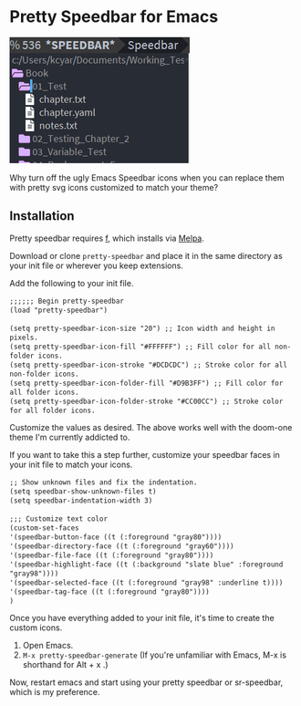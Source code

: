 # Pretty Speedbar for Emacs

![Pretty speedbar customized for a dark theme](pretty_speedbar_sample_dark.png)

Why turn off the ugly Emacs Speedbar icons when you can replace them with pretty svg icons customized to match your theme?

## Installation

Pretty speedbar requires [f](https://github.com/rejeep/f.el), which installs via [Melpa](https://melpa.org/).

Download or clone `pretty-speedbar` and place it in the same directory as your init file or wherever you keep extensions.

Add the following to your init file.

```
;;;;;; Begin pretty-speedbar
(load "pretty-speedbar")

(setq pretty-speedbar-icon-size "20") ;; Icon width and height in pixels.
(setq pretty-speedbar-icon-fill "#FFFFFF") ;; Fill color for all non-folder icons.
(setq pretty-speedbar-icon-stroke "#DCDCDC") ;; Stroke color for all non-folder icons.
(setq pretty-speedbar-icon-folder-fill "#D9B3FF") ;; Fill color for all folder icons.
(setq pretty-speedbar-icon-folder-stroke "#CC00CC") ;; Stroke color for all folder icons.
```

Customize the values as desired. The above works well with the doom-one theme I'm currently addicted to.

If you want to take this a step further, customize your speedbar faces in your init file to match your icons.

```
;; Show unknown files and fix the indentation.
(setq speedbar-show-unknown-files t)
(setq speedbar-indentation-width 3)

;;; Customize text color
(custom-set-faces
'(speedbar-button-face ((t (:foreground "gray80"))))
'(speedbar-directory-face ((t (:foreground "gray60"))))
'(speedbar-file-face ((t (:foreground "gray80"))))
'(speedbar-highlight-face ((t (:background "slate blue" :foreground "gray98"))))
'(speedbar-selected-face ((t (:foreground "gray98" :underline t))))
'(speedbar-tag-face ((t (:foreground "gray80"))))
)
```

Once you have everything added to your init file, it's time to create the custom icons.

1. Open Emacs.
2. `M-x pretty-speedbar-generate` (If you're unfamiliar with Emacs, M-x is shorthand for Alt + x .)

Now, restart emacs and start using your pretty speedbar or sr-speedbar, which is my preference.
